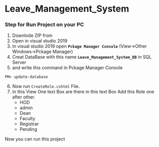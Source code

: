 # Leave_Management_System

### Step for Run Project on your PC

  1) Downlode ZIP from
  2) Open in visual studio 2019
  3) In visual studio 2019 open **`Pckage Manager Console`** (View->Other Windows->Pckage Manager)
  4) Creat DataBase with this name **`Leave_Management_System_DB`** in SQL Server 
  5) and write this command in Pckage Manager Console
  
  ```
  PM> update-database
  ```
  
  6) Now run `CreateRole.cshtml` File.
  7) In this View One text Box are there in this text Box Add this Role one after other.
      - HOD
      - admin
      - Dean
      - Faculty
      - Registrar
      - Pending
   

  Now you can run this project 
